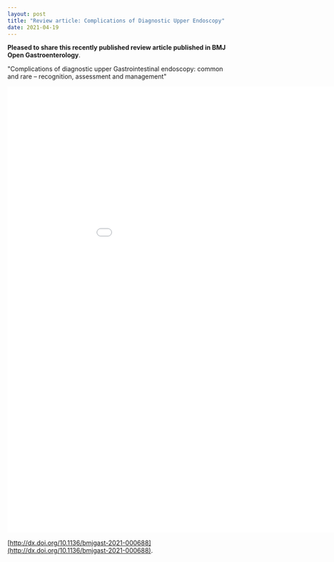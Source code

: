 ```yaml
---
layout: post
title: "Review article: Complications of Diagnostic Upper Endoscopy"
date: 2021-04-19
---
```


**Pleased to share this recently published review article published in BMJ Open Gastroenterology**. 

"Complications of diagnostic upper Gastrointestinal endoscopy: common and rare – recognition, assessment and management"



<embed src="[https://bmjopengastro.bmj.com/content/9/1/e000688]" style="width:1000px; height: 1000px;">



[http://dx.doi.org/10.1136/bmjgast-2021-000688](http://dx.doi.org/10.1136/bmjgast-2021-000688).
